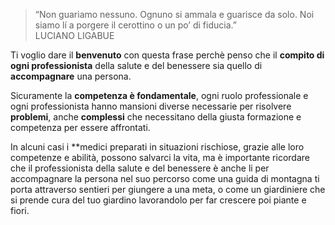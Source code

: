 > “Non guariamo nessuno. Ognuno si ammala e guarisce da solo. Noi siamo lí a porgere il cerottino o un po’ di fiducia.”  
LUCIANO LIGABUE

Ti voglio dare il **benvenuto** con questa frase perchè penso che il **compito di ogni professionista** della salute e del benessere sia quello di **accompagnare** una persona.

Sicuramente la **competenza è fondamentale**, ogni ruolo professionale e ogni professionista hanno mansioni diverse necessarie per risolvere **problemi**, anche **complessi** che necessitano della giusta formazione e competenza per essere affrontati. 

In alcuni casi i **medici preparati in situazioni rischiose, grazie alle loro competenze e  abilità, possono salvarci la vita, ma è importante ricordare che il professionista della salute e del benessere è anche li per accompagnare la persona nel suo percorso come una guida di montagna ti porta attraverso sentieri per giungere a una meta, o come un giardiniere che si prende cura del tuo giardino lavorandolo per far crescere poi piante e fiori.




<!--stackedit_data:
eyJoaXN0b3J5IjpbLTEyNjE4OTc1ODZdfQ==
-->